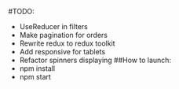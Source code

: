 #TODO:
- UseReducer in filters
- Make pagination for orders
- Rewrite redux to redux toolkit
- Add responsive for tablets
- Refactor spinners displaying
##How to launch:
- npm install
- npm start
